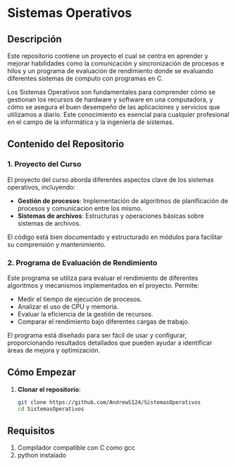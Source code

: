 # Sistemas Operativos

## Descripción

Este repositorio contiene un proyecto el cual se centra en aprender y mejorar habilidades como la comunicación y sincronización de procesos e hilos 
y un programa de evaluación de rendimiento donde se evaluando diferentes sistemas de computo con programas en C. 

Los Sistemas Operativos son fundamentales para comprender cómo se gestionan los recursos de hardware y software en una computadora, 
y cómo se asegura el buen desempeño de las aplicaciones y servicios que utilizamos a diario. 
Este conocimiento es esencial para cualquier profesional en el campo de la informática y la ingeniería de sistemas.

## Contenido del Repositorio

### 1. Proyecto del Curso

El proyecto del curso aborda diferentes aspectos clave de los sistemas operativos, incluyendo:

- **Gestión de procesos**: Implementación de algoritmos de planificación de procesos y comunicacion entre los mismo.
- **Sistemas de archivos**: Estructuras y operaciones básicas sobre sistemas de archivos.

El código está bien documentado y estructurado en módulos para facilitar su comprensión y mantenimiento.

### 2. Programa de Evaluación de Rendimiento

Este programa se utiliza para evaluar el rendimiento de diferentes algoritmos y mecanismos implementados en el proyecto. Permite:

- Medir el tiempo de ejecución de procesos.
- Analizar el uso de CPU y memoria.
- Evaluar la eficiencia de la gestión de recursos.
- Comparar el rendimiento bajo diferentes cargas de trabajo.

El programa está diseñado para ser fácil de usar y configurar, proporcionando resultados detallados que pueden ayudar a identificar áreas de mejora y optimización.

## Cómo Empezar

1. **Clonar el repositorio**:
   ```sh
   git clone https://github.com/AndrewS124/SistemasOperativos
   cd SistemasOperativos

## Requisitos

1. Compilador compatible con C como gcc
2. python instalado
